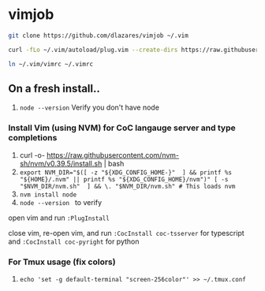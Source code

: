 # vimjob
```bash
git clone https://github.com/dlazares/vimjob ~/.vim

curl -fLo ~/.vim/autoload/plug.vim --create-dirs https://raw.githubusercontent.com/junegunn/vim-plug/master/plug.vim

ln ~/.vim/vimrc ~/.vimrc

```


## On a fresh install..
1. `node --version` Verify you don't have node 
### Install Vim (using NVM) for CoC langauge server and type completions
1. curl -o- https://raw.githubusercontent.com/nvm-sh/nvm/v0.39.5/install.sh | bash
1. `export NVM_DIR="$([ -z "${XDG_CONFIG_HOME-}"  ] && printf %s "${HOME}/.nvm" || printf %s "${XDG_CONFIG_HOME}/nvm")"
[ -s "$NVM_DIR/nvm.sh"  ] && \. "$NVM_DIR/nvm.sh" # This loads nvm`
1. `nvm install node`
1. `node --version ` to verify

open vim and run `:PlugInstall`

close vim, re-open vim, and run `:CocInstall coc-tsserver` for typescript and `:CocInstall coc-pyright` for python

### For Tmux usage (fix colors)
1. `echo 'set -g default-terminal "screen-256color"' >> ~/.tmux.conf`

